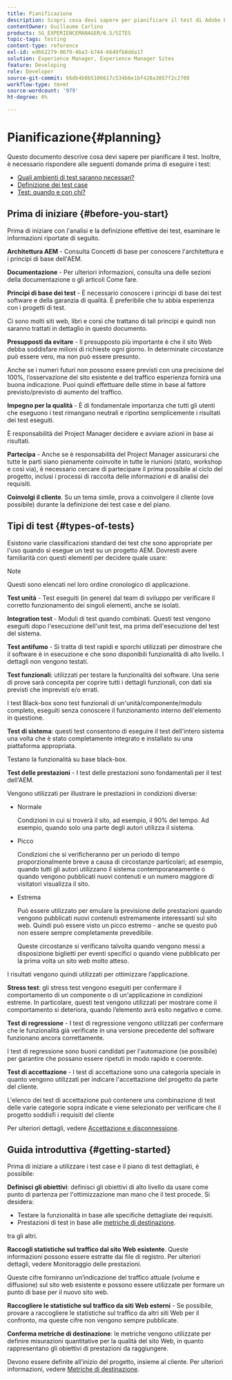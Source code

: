 ```yaml
---
title: Pianificazione
description: Scopri cosa devi sapere per pianificare il test di Adobe Experience Manager.
contentOwner: Guillaume Carlino
products: SG_EXPERIENCEMANAGER/6.5/SITES
topic-tags: testing
content-type: reference
exl-id: ed662279-0679-4ba3-b744-6649fb8dda17
solution: Experience Manager, Experience Manager Sites
feature: Developing
role: Developer
source-git-commit: 66db4b0b5106617c534b6e1bf428a3057f2c2708
workflow-type: tm+mt
source-wordcount: '979'
ht-degree: 0%

---
```


# Pianificazione{#planning}

Questo documento descrive cosa devi sapere per pianificare il test. Inoltre, è necessario rispondere alle seguenti domande prima di eseguire i test:

* [Quali ambienti di test saranno necessari?](/help/sites-developing/test-environments.md)
* [Definizione dei test case](/help/sites-developing/test-cases.md)
* [Test: quando e con chi?](/help/sites-developing/when-who.md)

## Prima di iniziare {#before-you-start}

Prima di iniziare con l&#39;analisi e la definizione effettive dei test, esaminare le informazioni riportate di seguito.

**Architettura AEM** - Consulta Concetti di base per conoscere l&#39;architettura e i principi di base dell&#39;AEM.

**Documentazione** - Per ulteriori informazioni, consulta una delle sezioni della documentazione o gli articoli Come fare.

**Principi di base dei test** - È necessario conoscere i principi di base dei test software e della garanzia di qualità. È preferibile che tu abbia esperienza con i progetti di test.

Ci sono molti siti web, libri e corsi che trattano di tali principi e quindi non saranno trattati in dettaglio in questo documento.

**Presupposti da evitare** - Il presupposto più importante è che il sito Web debba soddisfare milioni di richieste ogni giorno. In determinate circostanze può essere vero, ma non può essere presunto.

Anche se i numeri futuri non possono essere previsti con una precisione del 100%, l’osservazione del sito esistente e del traffico esperienza fornirà una buona indicazione. Puoi quindi effettuare delle stime in base al fattore previsto/previsto di aumento del traffico.

**Impegno per la qualità** - È di fondamentale importanza che tutti gli utenti che eseguono i test rimangano neutrali e riportino semplicemente i risultati dei test eseguiti.

È responsabilità del Project Manager decidere e avviare azioni in base ai risultati.

**Partecipa** - Anche se è responsabilità del Project Manager assicurarsi che tutte le parti siano pienamente coinvolte in tutte le riunioni (stato, workshop e così via), è necessario cercare di partecipare il prima possibile al ciclo del progetto, inclusi i processi di raccolta delle informazioni e di analisi dei requisiti.

**Coinvolgi il cliente**. Su un tema simile, prova a coinvolgere il cliente (ove possibile) durante la definizione dei test case e del piano.

## Tipi di test {#types-of-tests}

Esistono varie classificazioni standard dei test che sono appropriate per l&#39;uso quando si esegue un test su un progetto AEM. Dovresti avere familiarità con questi elementi per decidere quale usare:

>[!NOTE]
>
>Questi sono elencati nel loro ordine cronologico di applicazione.

**Test unità** - Test eseguiti (in genere) dal team di sviluppo per verificare il corretto funzionamento dei singoli elementi, anche se isolati.

**Integration test** - Moduli di test quando combinati. Questi test vengono eseguiti dopo l&#39;esecuzione dell&#39;unit test, ma prima dell&#39;esecuzione del test del sistema.

**Test antifumo** - Si tratta di test rapidi e sporchi utilizzati per dimostrare che il software è in esecuzione e che sono disponibili funzionalità di alto livello. I dettagli non vengono testati.

**Test funzionali**: utilizzati per testare la funzionalità del software. Una serie di prove sarà concepita per coprire tutti i dettagli funzionali, con dati sia previsti che imprevisti e/o errati.

I test Black-box sono test funzionali di un&#39;unità/componente/modulo completo, eseguiti senza conoscere il funzionamento interno dell&#39;elemento in questione.

**Test di sistema**: questi test consentono di eseguire il test dell&#39;intero sistema una volta che è stato completamente integrato e installato su una piattaforma appropriata.

Testano la funzionalità su base black-box.

**Test delle prestazioni** - I test delle prestazioni sono fondamentali per il test dell&#39;AEM.

Vengono utilizzati per illustrare le prestazioni in condizioni diverse:

* Normale

  Condizioni in cui si troverà il sito, ad esempio, il 90% del tempo. Ad esempio, quando solo una parte degli autori utilizza il sistema.

* Picco

  Condizioni che si verificheranno per un periodo di tempo proporzionalmente breve a causa di circostanze particolari; ad esempio, quando tutti gli autori utilizzano il sistema contemporaneamente o quando vengono pubblicati nuovi contenuti e un numero maggiore di visitatori visualizza il sito.

* Estrema

  Può essere utilizzato per emulare la previsione delle prestazioni quando vengono pubblicati nuovi contenuti estremamente interessanti sul sito web. Quindi può essere visto un picco estremo - anche se questo può non essere sempre completamente prevedibile.

  Queste circostanze si verificano talvolta quando vengono messi a disposizione biglietti per eventi specifici o quando viene pubblicato per la prima volta un sito web molto atteso.

I risultati vengono quindi utilizzati per ottimizzare l’applicazione.

**Stress test**: gli stress test vengono eseguiti per confermare il comportamento di un componente o di un&#39;applicazione in condizioni estreme. In particolare, questi test vengono utilizzati per mostrare come il comportamento si deteriora, quando l’elemento avrà esito negativo e come.

**Test di regressione** - I test di regressione vengono utilizzati per confermare che le funzionalità già verificate in una versione precedente del software funzionano ancora correttamente.

I test di regressione sono buoni candidati per l&#39;automazione (se possibile) per garantire che possano essere ripetuti in modo rapido e coerente.

**Test di accettazione** - I test di accettazione sono una categoria speciale in quanto vengono utilizzati per indicare l&#39;accettazione del progetto da parte del cliente.

L&#39;elenco dei test di accettazione può contenere una combinazione di test delle varie categorie sopra indicate e viene selezionato per verificare che il progetto soddisfi i requisiti del cliente

Per ulteriori dettagli, vedere [Accettazione e disconnessione](/help/sites-developing/acceptance-signoff.md).

## Guida introduttiva {#getting-started}

Prima di iniziare a utilizzare i test case e il piano di test dettagliati, è possibile:

**Definisci gli obiettivi**: definisci gli obiettivi di alto livello da usare come punto di partenza per l&#39;ottimizzazione man mano che il test procede. Si desidera:

* Testare la funzionalità in base alle specifiche dettagliate dei requisiti.
* Prestazioni di test in base alle [metriche di destinazione](/help/managing/best-practices-further-reference.md#key-performance-indicators-and-target-metrics).

tra gli altri.

**Raccogli statistiche sul traffico dal sito Web esistente**. Queste informazioni possono essere estratte dai file di registro. Per ulteriori dettagli, vedere Monitoraggio delle prestazioni.

Queste cifre forniranno un’indicazione del traffico attuale (volume e diffusione) sul sito web esistente e possono essere utilizzate per formare un punto di base per il nuovo sito web.

**Raccogliere le statistiche sul traffico da siti Web esterni** - Se possibile, provare a raccogliere le statistiche sul traffico da altri siti Web per il confronto, ma queste cifre non vengono sempre pubblicate.

**Conferma metriche di destinazione**: le metriche vengono utilizzate per definire misurazioni quantitative per la qualità del sito Web, in quanto rappresentano gli obiettivi di prestazioni da raggiungere.

Devono essere definite all’inizio del progetto, insieme al cliente. Per ulteriori informazioni, vedere [Metriche di destinazione](/help/sites-developing/planning.md).
